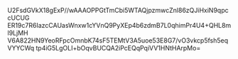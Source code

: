 U2FsdGVkX18gExP//wAAAOPPGtTmCbi5WTAQjpzmwcZnl86zQJiHxiN9qpccUCUG
ER19c7R6IazcCAUasWnxw1cYVnQ9PyXEp4b6zdmB7L0qhimPr4U4+QHL8ml9LjMH
V6A822HN9YeoRFpcOmnbK74sF5TEMtV3A5uoe53E8G7/vO3vkcp5fsh5eqVYYCWq
tp4iG5LgOLI+bOqvBUCQA2iPcEQqPqiVV1HNtHArpMo=
